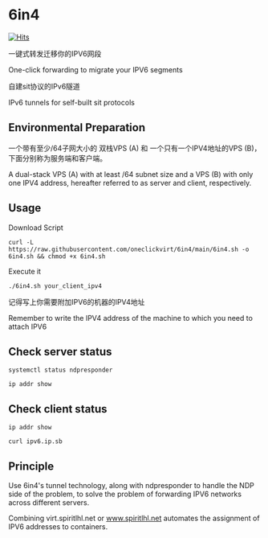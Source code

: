 # 6in4

[![Hits](https://hits.seeyoufarm.com/api/count/incr/badge.svg?url=https%3A%2F%2Fgithub.com%2Foneclickvirt%2F6in4&count_bg=%2379C83D&title_bg=%23555555&icon=&icon_color=%23E7E7E7&title=hits&edge_flat=false)](https://hits.seeyoufarm.com)

一键式转发迁移你的IPV6网段

One-click forwarding to migrate your IPV6 segments

自建sit协议的IPv6隧道

IPv6 tunnels for self-built sit protocols

## Environmental Preparation

一个带有至少/64子网大小的 双栈VPS (A) 和 一个只有一个IPV4地址的VPS (B)，下面分别称为服务端和客户端。

A dual-stack VPS (A) with at least /64 subnet size and a VPS (B) with only one IPV4 address, hereafter referred to as server and client, respectively.

## Usage

Download Script

```
curl -L https://raw.githubusercontent.com/oneclickvirt/6in4/main/6in4.sh -o 6in4.sh && chmod +x 6in4.sh
```

Execute it

```
./6in4.sh your_client_ipv4
```

记得写上你需要附加IPV6的机器的IPV4地址

Remember to write the IPV4 address of the machine to which you need to attach IPV6

## Check server status

```
systemctl status ndpresponder
```

```
ip addr show
```

## Check client status

```
ip addr show
```

```
curl ipv6.ip.sb
```

## Principle

Use 6in4's tunnel technology, along with ndpresponder to handle the NDP side of the problem, to solve the problem of forwarding IPV6 networks across different servers.

Combining virt.spiritlhl.net or www.spiritlhl.net automates the assignment of IPV6 addresses to containers.
